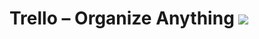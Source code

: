 Trello – Organize Anything [![](http://droider.ru/wp-content/uploads/2012/03/google-play-640x351.png?v=15)](https://play.google.com/store/apps/details?id=com.trello&hl=ru)
===

